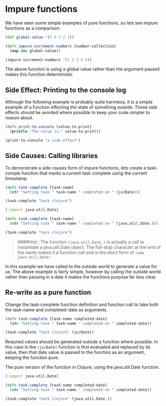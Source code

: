 # Impure functions

We have seen some simple examples of pure functions, so lets see impure functions as a comparison.

```clojure
(def global-value '(5 4 3 2 1))

(defn impure-increment-numbers [number-collection]
  (map inc global-value))

(impure-increment-numbers '(1 2 3 4 5))
```

The above function is using a global value rather than the argument passed makes this function deterministic

## Side Effect: Printing to the console log

Although the following example is probably quite harmless, it is a simple example of a function effecting the state of something outside.  These side effects should be avoided where possible to keep your code simpler to reason about.

```clojure
(defn print-to-console [value-to-print]
  (println "The value is:" value-to-print))

(print-to-console "a side effect")
```

## Side Causes: Calling libraries

To demonstrate a side causes form of impure functions, lets create a task-comple function that marks a current task complete using the current timestamp.

```clojure
(defn task-complete [task-name]
  (str "Setting task " task-name " completed on " (js/Date)))

(task-complete "hack clojure")
```

<!--sec data-title="Clojure version java.util.Date" data-id="section1" data-collapse=true ces-->
```clojure
(:import java.util.Date)

(defn task-complete [task-name]
  (str "Setting task " task-name " completed on " (java.util.Date.)))

(task-complete "hack clojure")
```

> ####Hint:: The function `(java.util.Date.)` is actually a call to instantiate a java.util.Date object.  The full-stop character at the end of the name makes it a function call and is the short form of `(new java.util.Date)`

In this example we have called to the outside world to generate a value for us.  The above example is fairly simple, however by calling the outside world rather than passing in a date it makes the functions purpose far less clear.

<!--endsec-->

## Re-write as a pure function

Change the task-complete function definition and function call to take both the task-name and completed-date as arguments.

```clojure
(defn task-complete [task-name completed-date]
  (str "Setting task " task-name " completed on " completed-date))

(task-complete "hack clojure" (js/Date))
```

Required values should be generated outside a function where possible.  In this case in the `(js/Date)` function is first evaluated and replaced by its value, then that date value is passed to the function as an argument, keeping the function pure.

<!--sec data-title="Clojure version using java.util.Date" data-id="section2" data-collapse=true ces-->

The pure version of the function in Clojure, using the java.util.Date function.

```clojure
(:import java.util.Date)

(defn task-complete [task-name completed-date]
  (str "Setting task " task-name " completed on " completed-date))

(task-complete "hack clojure" (java.util.Date.))
```

<!--endsec-->
